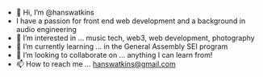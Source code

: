 - 👋 Hi, I’m @hanswatkins
- I have a passion for front end web development and a background in audio engineering
- 👀 I’m interested in ... music tech, web3, web development, photography
- 🌱 I’m currently learning ... in the General Assembly SEI program
- 💞️ I’m looking to collaborate on ... anything I can learn from! 
- 📫 How to reach me ... hanswatkins@gmail.com

<!---
hanswatkins/hanswatkins is a ✨ special ✨ repository because its `README.md` (this file) appears on your GitHub profile.
You can click the Preview link to take a look at your changes.
--->
